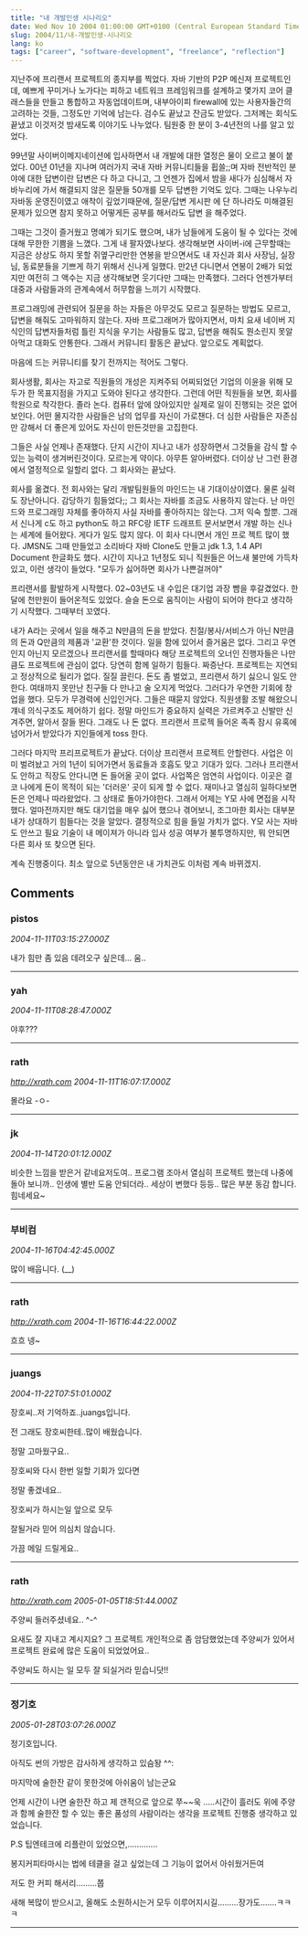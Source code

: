 ```yaml
---
title: "내 개발인생 시나리오"
date: Wed Nov 10 2004 01:00:00 GMT+0100 (Central European Standard Time)
slug: 2004/11/내-개발인생-시나리오
lang: ko
tags: ["career", "software-development", "freelance", "reflection"]
---
```


지난주에 프리랜서 프로젝트의 종지부를 찍었다. 자바 기반의 P2P 메신져
프로젝트인데, 예쁘게 꾸미거나 노가다는 피하고 네트워크 프레임워크를 설계하고
몇가지 코어 클래스들을 만들고 통합하고 자동업데이트며, 내부아이피 firewall에
있는 사용자들간의 고려하는 것들, 그정도만 기억에 남는다. 검수도 끝났고 잔금도
받았다. 그저께는 회식도 끝냈고 이것저것 밤새도록 이야기도 나누었다.
팀원중 한 분이 3-4년전의 나를 알고 있었다. 

 99년말 사이버이메지네이션에 입사하면서 내 개발에 대한 열정은 물이 오르고 
불이 붙었다. 00년 01년을 지나며 여러가지 국내 자바 커뮤니티들을 휩쓸;;며 
자바 전반적인 분야에 대한 답변이란 답변은 다 하고 다니고, 그 언젠가 집에서 밤을
새다가 심심해서 자바누리에 가서 해결되지 않은 질문들 50개를 모두 답변한 기억도
있다. 그때는 나우누리 자바동 운영진이였고 애착이 깊었기때문에, 질문/답변 게시판
에 단 하나라도 미해결된 문제가 있으면 참지 못하고 어떻게든 공부를 해서라도 답변
을 해주었다.  

 그때는 그것이 즐거웠고 명예가 되기도 했으며, 내가 남들에게 도움이 될 수 있다는
것에 대해 무한한 기쁨을 느꼈다. 그게 내 팔자였나보다. 생각해보면 사이버-i에
근무할때는 지금은 상상도 하지 못할 쥐옆구리만한 연봉을 받으면서도 내 자신과 
회사 사장님, 실장님, 동료분들을 기쁘게 하기 위해서 신나게 일했다. 만2년 다니면서
연봉이 2배가 되었지만 여전히 그 액수는 지금 생각해보면 웃기다만 그때는 만족했다.
그러다 언젠가부터 대중과 사람들과의 관계속에서 허무함을 느끼기 시작했다.

 프로그래밍에 관련되어 질문을 하는 자들은 아무것도 모르고 질문하는 방법도 모르고,
답변을 해줘도 고마워하지 않는다. 자바 프로그래머가 많아지면서, 마치 요새 네이버
지식인의 답변자들처럼 틀린 지식을 우기는 사람들도 많고, 답변을 해줘도 뭔소린지
못알아먹고 대화도 안통한다. 그래서 커뮤니티 활동은 끝났다. 앞으로도 계획없다.

 마음에 드는 커뮤니티를 찾기 전까지는 적어도 그렇다.

 회사생활, 회사는 자고로 직원들의 개성은 지켜주되 어찌되었던 기업의 이윤을 위해
모두가 한 목표지점을 가지고 도와야 된다고 생각한다. 그런데 어떤 직원들을 보면,
회사를 학원으로 착각한다. 졸라 논다. 컴퓨터 앞에 앉아있지만 실제로 일이 진행되는
것은 없어보인다. 어떤 몰지각한 사람들은 남의 업무를 자신이 가로챈다. 더 심한 
사람들은 자존심만 강해서 더 좋은게 있어도 자신이 만든것만을 고집한다. 

 그들은 사실 언제나 존재했다. 단지 시간이 지나고 내가 성장하면서 그것들을 감식
할 수 있는 능력이 생겨버린것이다. 모르는게 약이다. 아무튼 알아버렸다. 더이상 
난 그런 환경에서 열정적으로 일할리 없다. 그 회사와는 끝났다. 

 회사를 옮겼다. 전 회사와는 달리 개발팀원들의 마인드는 내 기대이상이였다. 물론
실력도 장난아니다. 감당하기 힘들었다;; 그 회사는 자바를 조금도 사용하지 않는다.
난 마인드와 프로그래밍 자체를 좋아하지 사실 자바를 좋아하지는 않는다. 그저 익숙
할뿐. 그래서 신나게 c도 하고 python도 하고 RFC랑 IETF 드래프트 문서보면서 개발
하는 신나는 세계에 들어왔다. 게다가 일도 많지 않다. 이 회사 다니면서 개인 프로
젝트 많이 했다. JMSN도 그때 만들었고 소리바다 자바 Clone도 만들고 jdk 1.3, 1.4 
API Document 한글화도 했다. 시간이 지나고 1년정도 되니 직원들은 어느새 불만에 
가득차 있고, 이런 생각이 들었다. "모두가 싫어하면 회사가 나쁜걸꺼야" 

프리랜서를 활발하게 시작했다. 02~03년도 내 수입은 대기업 과장 뺨을 후갈겼었다.
한달에 천만원이 들어온적도 있었다. 슬슬 돈으로 움직이는 사람이 되어야 한다고 
생각하기 시작했다. 그때부터 꼬였다. 

내가 A라는 곳에서 일을 해주고 N만큼의 돈을 받았다. 친절/봉사/서비스가 아닌 
N만큼의 돈과 Q만큼의 제품과 '교환'한 것이다. 일을 함에 있어서 즐거움은 없다.
그리고 우연인지 아닌지 모르겠으나 프리랜서를 할때마다 해당 프로젝트의 오너인
진행자들은 나만큼도 프로젝트에 관심이 없다. 당연히 함께 일하기 힘들다. 
짜증난다. 프로젝트는 지연되고 정상적으로 될리가 없다. 질질 끌린다. 
돈도 좀 벌었고, 프리랜서 하기 싫으니 일도 안한다. 여태까지 못만난 친구들 
다 만나고 술 오지게 먹었다. 그러다가 우연한 기회에 창업을 했다. 모두가 
무경력에 신입인거다. 그들은 때묻지 않았다. 직원생활 조발 해왔으니 걔네 
의식구조도 제어하기 쉽다. 정말 마인드가 중요하지 실력은 가르켜주고 신발만 
신겨주면, 알아서 잘들 뛴다. 그래도 나 돈 없다. 프리랜서 프로젝 들어온 족족 
잠시 유혹에 넘어가서 받았다가 지인들에게 toss 한다.

그러다 마지막 프리프로젝트가 끝났다. 더이상 프리랜서 프로젝트 안할련다.
사업은 이미 벌려놨고 거의 1년이 되어가면서 동료들과 호흡도 맞고 기대가 있다.
그러나 프리랜서도 안하고 직장도 안다니면 돈 들어올 곳이 없다. 사업쪽은 
엄연히 사업이다. 이곳은 결코 나에게 돈이 목적이 되는 '더러운' 곳이 되게 할 수
없다. 재미나고 열심히 일하다보면 돈은 언제나 따라왔었다. 그 상태로 돌아가야한다.
그래서 어제는 Y모 사에 면접을 시작했다. 얼마전까지만 해도 대기업을 매우 싫어
했으나 겪어보니, 조그마한 회사는 대부분 내가 상대하기 힘들다는 것을 알았다. 
결정적으로 힘을 들일 가치가 없다. Y모 사는 자바도 안쓰고 필요 기술이 내 
메이져가 아니라 입사 성공 여부가 불투명하지만, 뭐 안되면 다른 회사 또 찾으면 
된다.

계속 진행중이다. 최소 앞으로 5년동안은 내 가치관도 이처럼 계속 바뀌겠지.

## Comments

### pistos
*2004-11-11T03:15:27.000Z*

내가 힘만 좀 있음 데려오구 싶은데... 움..

---

### yah
*2004-11-11T08:28:47.000Z*

야후???

---

### rath
*http://xrath.com*
*2004-11-11T16:07:17.000Z*

몰라요 -ㅇ-

---

### jk
*2004-11-14T20:01:12.000Z*

비슷한 느낌을 받은거 같네요저도여.. 프로그램 조아서 열심히 프로젝트 했는데 나중에 돌아 보니까.. 인생에 별반 도움 안되더라.. 세상이 변했다 등등.. 많은 부분 동감 합니다. 힘네세요~

---

### 부비컴
*2004-11-16T04:42:45.000Z*

많이 배웁니다. (__)

---

### rath
*http://xrath.com*
*2004-11-16T16:44:22.000Z*

흐흐 넹~

---

### juangs
*2004-11-22T07:51:01.000Z*

장호씨..저 기억하죠..juangs입니다.

전 그래도 장호씨한테..많이 배웠습니다.

정말 고마웠구요..

장호씨와 다시 한번 일할 기회가 있다면 

정말 좋겠네요..

장호씨가 하시는일 앞으로 모두 

잘될거라 믿어 의심치 않습니다.

가끔 메일 드릴게요..

---

### rath
*http://xrath.com*
*2005-01-05T18:51:44.000Z*

주양씨 들러주셨네요.. ^-^

요새도 잘 지내고 계시지요? 그 프로젝트 개인적으로 좀 암담했었는데 주양씨가 있어서 프로젝트 완료에 많은 도움이 되었었어요.. 

주양씨도 하시는 일 모두 잘 되실거라 믿습니닷!!

---

### 정기호
*2005-01-28T03:07:26.000Z*

정기호입니다.

아직도 썬의 가방은 감사하게 생각하고 있슴돵 ^^:

마지막에 술한잔 같이 못한것에 아쉬움이 남는군요

언제 시간이 나면 술한잔 하고 제 갠적으로 앞으로 쭈~~욱 .....시간이 흘러도 위에 주양과 함께 술한잔 할 수 있는 좋은 품성의 사람이라는 생각을 프로젝트 진행중 생각하고 있었습니다.

P.S 팁엔테크에 리플란이 있었으면,.............

봉지커피타마시는 법에 테클을 걸고 싶었는데 그 기능이 없어서 아쉬웠거든여

저도 한 커피 해서리.........쫍

새해 복많이 받으시고, 올해도 소원하시는거 모두 이루어지시길.........장가도.......ㅋㅋㅋ

---

